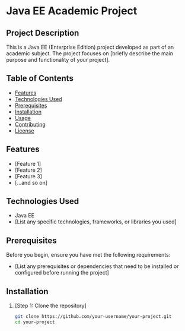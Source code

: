 # Java EE Academic Project

## Project Description
This is a Java EE (Enterprise Edition) project developed as part of an academic subject. The project focuses on [briefly describe the main purpose and functionality of your project].

## Table of Contents
- [Features](#features)
- [Technologies Used](#technologies-used)
- [Prerequisites](#prerequisites)
- [Installation](#installation)
- [Usage](#usage)
- [Contributing](#contributing)
- [License](#license)

## Features
- [Feature 1]
- [Feature 2]
- [Feature 3]
- [...and so on]

## Technologies Used
- Java EE
- [List any specific technologies, frameworks, or libraries you used]

## Prerequisites
Before you begin, ensure you have met the following requirements:
- [List any prerequisites or dependencies that need to be installed or configured before running the project]

## Installation
1. [Step 1: Clone the repository]
   ```bash
   git clone https://github.com/your-username/your-project.git
   cd your-project
